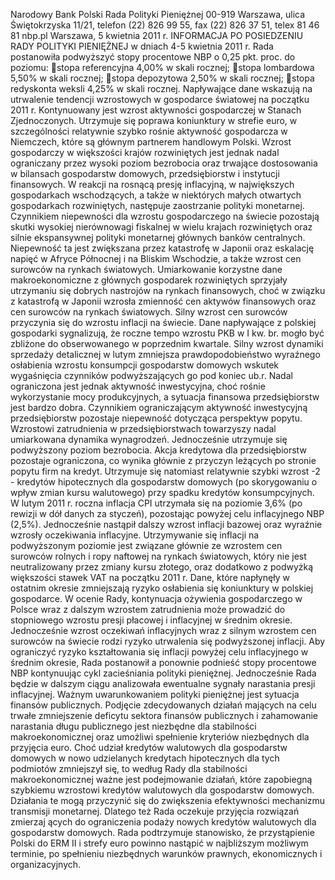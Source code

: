 Narodowy Bank Polski
Rada Polityki Pieniężnej
00-919 Warszawa, ulica Świętokrzyska 11/21, telefon (22) 826 99 55, fax (22) 826 37 51,
telex 81 46 81 nbp.pl
Warszawa, 5 kwietnia 2011 r.
INFORMACJA PO POSIEDZENIU RADY POLITYKI PIENIĘŻNEJ
w dniach 4-5 kwietnia 2011 r.
Rada postanowiła podwyższyć stopy procentowe NBP o 0,25 pkt. proc. do poziomu:
stopa referencyjna 4,00% w skali rocznej;
stopa lombardowa 5,50% w skali rocznej;
stopa depozytowa 2,50% w skali rocznej;
stopa redyskonta weksli 4,25% w skali rocznej.
Napływające dane wskazują na utrwalenie tendencji wzrostowych w gospodarce światowej na
początku 2011 r. Kontynuowany jest wzrost aktywności gospodarczej w Stanach Zjednoczonych.
Utrzymuje się poprawa koniunktury w strefie euro, w szczególności relatywnie szybko rośnie
aktywność gospodarcza w Niemczech, które są głównym partnerem handlowym Polski. Wzrost
gospodarczy w większości krajów rozwiniętych jest jednak nadal ograniczany przez wysoki poziom
bezrobocia oraz trwające dostosowania w bilansach gospodarstw domowych, przedsiębiorstw i
instytucji finansowych. W reakcji na rosnącą presję inflacyjną, w największych gospodarkach
wschodzących, a także w niektórych małych otwartych gospodarkach rozwiniętych, następuje
zaostrzanie polityki monetarnej.
Czynnikiem niepewności dla wzrostu gospodarczego na świecie pozostają skutki wysokiej
nierównowagi fiskalnej w wielu krajach rozwiniętych oraz silnie ekspansywnej polityki monetarnej
głównych banków centralnych. Niepewność ta jest zwiększana przez katastrofę w Japonii oraz
eskalację napięć w Afryce Północnej i na Bliskim Wschodzie, a także wzrost cen surowców na
rynkach światowych.
Umiarkowanie korzystne dane makroekonomiczne z głównych gospodarek rozwiniętych sprzyjały
utrzymaniu się dobrych nastrojów na rynkach finansowych, choć w związku z katastrofą w Japonii
wzrosła zmienność cen aktywów finansowych oraz cen surowców na rynkach światowych. Silny
wzrost cen surowców przyczynia się do wzrostu inflacji na świecie.
Dane napływające z polskiej gospodarki sygnalizują, że roczne tempo wzrostu PKB w I kw. br.
mogło być zbliżone do obserwowanego w poprzednim kwartale. Silny wzrost dynamiki sprzedaży
detalicznej w lutym zmniejsza prawdopodobieństwo wyraźnego osłabienia wzrostu konsumpcji
gospodarstw domowych wskutek wygaśnięcia czynników podwyższających go pod koniec ub.r.
Nadal ograniczona jest jednak aktywność inwestycyjna, choć rośnie wykorzystanie mocy
produkcyjnych, a sytuacja finansowa przedsiębiorstw jest bardzo dobra. Czynnikiem
ograniczającym aktywność inwestycyjną przedsiębiorstw pozostaje niepewność dotycząca
perspektyw popytu. Wzrostowi zatrudnienia w przedsiębiorstwach towarzyszy nadal umiarkowana
dynamika wynagrodzeń. Jednocześnie utrzymuje się podwyższony poziom bezrobocia.
Akcja kredytowa dla przedsiębiorstw pozostaje ograniczona, co wynika głównie z przyczyn
leżących po stronie popytu firm na kredyt. Utrzymuje się natomiast relatywnie szybki wzrost
-2 -
kredytów hipotecznych dla gospodarstw domowych (po skorygowaniu o wpływ zmian kursu
walutowego) przy spadku kredytów konsumpcyjnych.
W lutym 2011 r. roczna inflacja CPI utrzymała się na poziomie 3,6% (po rewizji w dół danych za
styczeń), pozostając powyżej celu inflacyjnego NBP (2,5%). Jednocześnie nastąpił dalszy wzrost
inflacji bazowej oraz wyraźnie wzrosły oczekiwania inflacyjne. Utrzymywanie się inflacji na
podwyższonym poziomie jest związane głównie ze wzrostem cen surowców rolnych i ropy
naftowej na rynkach światowych, który nie jest neutralizowany przez zmiany kursu złotego, oraz
dodatkowo z podwyżką większości stawek VAT na początku 2011 r.
Dane, które napłynęły w ostatnim okresie zmniejszają ryzyko osłabienia się koniunktury w polskiej
gospodarce. W ocenie Rady, kontynuacja ożywienia gospodarczego w Polsce wraz z dalszym
wzrostem zatrudnienia może prowadzić do stopniowego wzrostu presji płacowej i inflacyjnej w
średnim okresie. Jednocześnie wzrost oczekiwań inflacyjnych wraz z silnym wzrostem cen
surowców na świecie rodzi ryzyko utrwalenia się podwyższonej inflacji. Aby ograniczyć ryzyko
kształtowania się inflacji powyżej celu inflacyjnego w średnim okresie, Rada postanowił
a ponownie
podnieść stopy procentowe NBP kontynuując cykl zacieśniania polityki pieniężnej. Jednocześnie
Rada będzie w dalszym ciągu analizowała ewentualne sygnały narastania presji inflacyjnej.
Ważnym uwarunkowaniem polityki pieniężnej jest sytuacja finansów publicznych. Podjęcie
zdecydowanych działań mających na celu trwałe zmniejszenie deficytu sektora finansów
publicznych i zahamowanie narastania długu publicznego jest niezbędne dla stabilności
makroekonomicznej oraz umożliwi spełnienie kryteriów niezbędnych dla przyjęcia euro.
Choć udział kredytów walutowych dla gospodarstw domowych w nowo udzielanych kredytach
hipotecznych dla tych podmiotów zmniejszył się, to według Rady dla stabilności
makroekonomicznej ważne jest podejmowanie działań, które zapobiegną szybkiemu wzrostowi
kredytów walutowych dla gospodarstw domowych. Działania te mogą przyczynić się do
zwiększenia efektywności mechanizmu transmisji monetarnej. Dlatego też Rada oczekuje przyjęcia
rozwiązań zmierzaj
ących do ograniczenia podaży nowych kredytów walutowych dla gospodarstw
domowych.
Rada podtrzymuje stanowisko, że przystąpienie Polski do ERM II i strefy euro powinno nastąpić w
najbliższym możliwym terminie, po spełnieniu niezbędnych warunków prawnych, ekonomicznych i
organizacyjnych.
